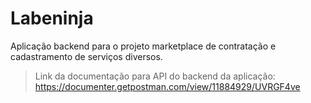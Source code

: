# Labeninja

Aplicação backend para o projeto marketplace de contratação e cadastramento de serviços diversos.



> Link da documentação para API do backend da aplicação: https://documenter.getpostman.com/view/11884929/UVRGF4ve